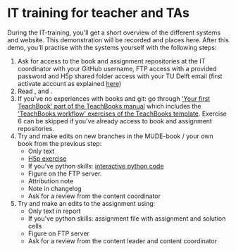 # IT training for teacher and TAs

During the IT-training, you'll get a short overview of the different systems and website. This demonstration will be recorded and places here. After this demo, you'll practise with the systems yourself with the following steps:

1. Ask for access to the book and assignment repositories at the IT coordinator with your GitHub username, FTP access with a provided password and H5p shared folder access with your TU Delft email (first activate account as explained [here](https://www.tudelft.nl/teaching-support/educational-tools/h5p#first-time-use))
1. Read [](./book.md), [](./assignment_repo.md) and [](./FTP.md). 
1. If you've no experiences with books and git: go through ['Your first TeachBook' part of the TeachBooks manual](https://teachbooks.io/manual/) which includes the ['TeachBooks workflow' exercises of the TeachBooks template](https://teachbooks.io/template/exercises.html). Exercise 6 can be skipped if you've already access to book and assignment repositories.
1. Try and make edits on new branches in the MUDE-book / your own book from the previous step:
   - Only text
   - [H5p exercise](https://teachbooks.io/manual/features/h5p.html)
   - If you've python skills: [interactive python code](https://teachbooks.io/manual/features/live_code.html)
   - Figure on the FTP server.
   - Attribution note
   - Note in changelog
   - Ask for a review from the content coordinator
1. Try and make an edits to the assignment using:
   - Only text in report
   - If you've python skills: assignment file with assignment and solution cells
   - Figure on FTP server
   - Ask for a review from the content leader and content coordinator
